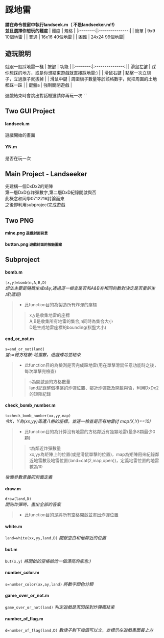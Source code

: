 # 踩地雷

**請在命令視窗中執行landseek.m（ 不是landseeker.m!!)  
並且選擇你想玩的難度**
| 難度 | 規格 |
|:--------:|:---------------:|
| 簡單 | 9x9 10個地雷 | 
| 普通 | 16x16 40個地雷 | 
| 困難 | 24x24 99個地雷| 
## 遊玩說明
就跟一般踩地雷一樣
| 按鍵 | 功能 |
|:--------:|:---------------:|
| 滑鼠左鍵 | 踩你想踩的地方，或是你想結束遊戲就直接踩地雷:) | 
| 滑鼠右鍵 | 點擊一次立旗子，立過旗子就拔掉 | 
| 滑鼠中鍵 | 周圍旗子數量等於該格數字，就把周圍的土地都踩一踩 |
| 鍵盤a | 強制關閉遊戲 |  

遊戲結束時會跳出對話框邀請你再玩一次ˊˇˋ
## Two GUI Project
#### landseek.m
遊戲開始的畫面
#### YN.m
是否在玩一次
## Main Project - Landseeker  
先建構一個DxDx2的矩陣  
第一層DxD存炸彈數字,第二層DxD紀錄開啟與否  
此概念和同學0712216討論而來  
之後即利用subproject完成遊戲  
## Two PNG
#### mine.png ` 遊戲封面背景 `
#### button.png ` 遊戲封面的按鈕圖案 `
## Subproject
#### bomb.m
` [x,y]=bomb(n,A,B,D) `  
*想法主要是隨機生成x&y,透過逐一檢查是否和A&B有相同的數對決定是否重新生成(遞迴)*
>* 此function目的為製造所有炸彈的座標  
>> x,y是收集地雷的座標  
A,B是收集所有地雷的集合,n同時為集合大小  
D是生成地雷座標的bounding(棋盤大小)  

#### end_or_not.m
` s=end_or_not(land) `  
*當s=總方格數-地雷數，遊戲成功並結束*
>* 此function目的為檢測是否完成踩地雷(用在單擊滑鼠任意功能時之後，每次單擊完檢查)  
>> s為開啟過的方格數量  
land記錄整個棋盤的炸彈位置、鄰近炸彈數及開啟與否，利用DxDx2的矩陣紀錄
#### check_bomb_number.m
` t=check_bomb_number(xx,yy,map) `  
*令X，Y為(xx,yy)周遭八格的座標，並逐一檢查是否有地雷(if map(X,Y)==10)*
>* 此function目的為計算沒有地雷的方格鄰近有幾顆地雷(最多8顆最少0顆)  
>> t為鄰近炸彈數量  
xx,yy為矩陣上的位置(或是滑鼠單擊的位置)，map為矩陣用來紀錄鄰近地雷數及地雷位置(land=cat(2,map,open))，定義地雷位置的地雷數為10  

*後面參數意義同前面定義*
#### draw.m
` draw(land,D) `  
*開到炸彈時，畫出全部的答案*
>* 此function目的是將所有空格開啟並畫出炸彈位置
#### white.m
` land=white(xx,yy,land,D) `
*開啟空白和他鄰近的位置*
#### but.m
` but(x,y) `
*將開啟的空格給他一個漂亮的底色:)*
#### number_color.m
` s=number_color(ax,ay,land) ` 
*將數字顏色分類*
#### game_over_or_not.m
 ` game_over_or_not(land) `
*判定遊戲是否因踩到炸彈而結束*
#### number_of_flag.m
` d=number_of_flag(land,D) `
*數旗子剩下幾個可以立，並標示在遊戲畫面最上方*
